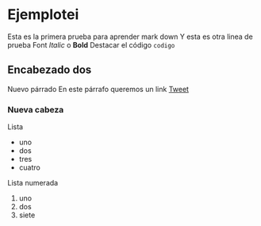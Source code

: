 # Ejemplotei

Esta es la primera prueba para aprender mark down
Y esta es otra linea de prueba
Font *Italic* o **Bold**
Destacar el código ``codigo``

## Encabezado dos

Nuevo párrado
En este párrafo queremos un link [Tweet](https://twitter.com/MiDaimon/status/1351682975432380421?s=20)

### Nueva cabeza 

Lista 

- uno
- dos
- tres
- cuatro 

Lista numerada

1. uno
2. dos
6. siete
